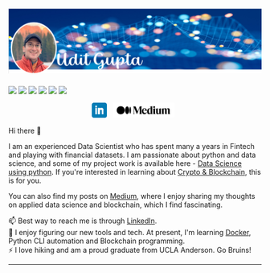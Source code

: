 # [![Udit Gupta header](https://github.com/uditgt/uditgt/blob/main/assets/Banner.png)](https://www.linkedin.com/in/uditgt/)
![](https://img.shields.io/badge/Programming-Python,%20R-blue?logo=python&logoColor=white)
![](https://img.shields.io/badge/DB-MySQL-blue?logo=mysql&logoColor=white)
![](https://img.shields.io/badge/Machine%20Learning-Scikit--learn,%20XGBoost,%20Imblearn-blue?logo=scikitlearn&logoColor=white)
![](https://img.shields.io/badge/Visualization-Seaborn,%20Plotly,%20Tableau,%20PowerBI-blue?logo=tableau&logoColor=white)
![](https://img.shields.io/badge/Tools-Docker,%20CLI-blue)
![](https://img.shields.io/badge/Collab-Github,%20Slack,%20Confluence-blue)


<p align='center'>
<a href="https://www.linkedin.com/in/uditgt/"><img height="30" src="https://github.com/uditgt/uditgt/blob/main/assets/linkedin.png"></a>&nbsp;&nbsp;
<a href="https://medium.com/@uditg"><img height="30" src="https://github.com/uditgt/uditgt/blob/main/assets/medium.png"></a>&nbsp;&nbsp;
</p>

Hi there 👋

I am an experienced Data Scientist who has spent many a years in Fintech and playing with financial datasets. I am passionate about python and data science, and some of my project work is available here - [Data Science using python](https://github.com/uditgt/Data_science_python). If you're interested in learning about [Crypto & Blockchain](https://github.com/uditgt/crypto), this is for you.

You can also find my posts on [Medium](https://medium.com/@uditg), where I enjoy sharing my thoughts on applied data science and blockchain, which I find fascinating.


📫 Best way to reach me is through [LinkedIn](https://www.linkedin.com/in/uditgt/).   
🌱 I enjoy figuring our new tools and tech. At present, I'm learning [Docker](https://www.docker.com/), Python CLI automation and Blockchain programming.  
⚡ I love hiking and am a proud graduate from UCLA Anderson. Go Bruins!

<!--
**uditgt/uditgt** is a ✨ _special_ ✨ repository because its `README.md` (this file) appears on your GitHub profile.

Here are some ideas to get you started:
- 🔭 I’m currently working on ...
- 🌱 I’m currently learning ...
- 👯 I’m looking to collaborate on ...
- 🤔 I’m looking for help with ...
- 💬 Ask me about ...
- 📫 How to reach me: ...
- 😄 Pronouns: ...
- ⚡ Fun fact: ...
-->


  ---
